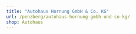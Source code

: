 ```yaml
---
title: "Autohaus Hornung GmbH & Co. KG"
url: /penzberg/autohaus-hornung-gmbh-und-co-kg/
shop: Autohaus
---
```

